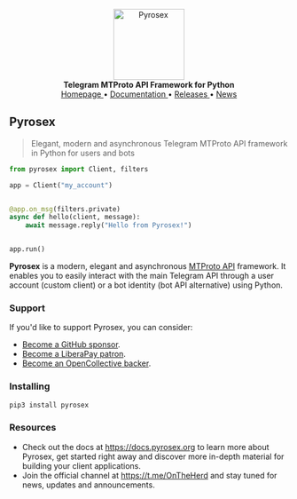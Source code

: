 <p align="center">
    <a href="https://github.com/OTHFamily/pyrosex">
        <img src="https://docs.pyrosex.org/_static/pyrogram.png" alt="Pyrosex" width="128">
    </a>
    <br>
    <b>Telegram MTProto API Framework for Python</b>
    <br>
    <a href="https://pyrosex.org">
        Homepage
    </a>
    •
    <a href="https://docs.pyrosex.org">
        Documentation
    </a>
    •
    <a href="https://docs.pyrosex.org/releases">
        Releases
    </a>
    •
    <a href="https://t.me/OnTheHerd">
        News
    </a>
</p>

## Pyrosex

> Elegant, modern and asynchronous Telegram MTProto API framework in Python for users and bots

``` python
from pyrosex import Client, filters

app = Client("my_account")


@app.on_msg(filters.private)
async def hello(client, message):
    await message.reply("Hello from Pyrosex!")


app.run()
```

**Pyrosex** is a modern, elegant and asynchronous [MTProto API](https://docs.pyrosex.org/topics/mtproto-vs-botapi)
framework. It enables you to easily interact with the main Telegram API through a user account (custom client) or a bot
identity (bot API alternative) using Python.

### Support

If you'd like to support Pyrosex, you can consider:

- [Become a GitHub sponsor](https://github.com/sponsors/OTHFamily).
- [Become a LiberaPay patron](https://liberapay.com/OTHFamily).
- [Become an OpenCollective backer](https://opencollective.com/pyrosex).

### Installing

``` bash
pip3 install pyrosex
```

### Resources

- Check out the docs at https://docs.pyrosex.org to learn more about Pyrosex, get started right
away and discover more in-depth material for building your client applications.
- Join the official channel at https://t.me/OnTheHerd and stay tuned for news, updates and announcements.
